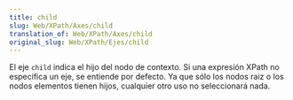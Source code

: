 ```yaml
---
title: child
slug: Web/XPath/Axes/child
translation_of: Web/XPath/Axes/child
original_slug: Web/XPath/Ejes/child
---
```


El eje `child` indica el hijo del nodo de contexto. Si una expresión XPath no especifica un eje, se entiende por defecto. Ya que sólo los nodos raiz o los nodos elementos tienen hijos, cualquier otro uso no seleccionará nada.
